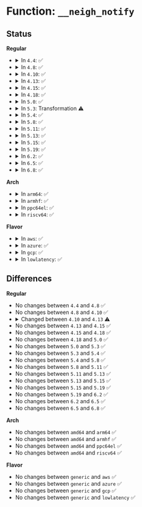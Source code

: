 # Function: <code>__neigh_notify</code>

## Status
<b>Regular</b>
<ul>
<li>
<details>
<summary>In <code>4.4</code>: ✅</summary>

```c
void __neigh_notify(struct neighbour *n, int type, int flags);
```

**Collision:** Unique Static

**Inline:** No

**Transformation:** False

**Instances:**

```
In net/core/neighbour.c (ffffffff81726db0)
Location: net/core/neighbour.c:2834
Inline: False
Direct callers:
  - net/core/neighbour.c:neigh_app_ns
  - net/core/neighbour.c:neigh_cleanup_and_release
  - net/core/neighbour.c:neigh_timer_handler
  - net/core/neighbour.c:neigh_update
```
**Symbols:**

```
ffffffff81726db0-ffffffff81726e7c: __neigh_notify (STB_LOCAL)
```
</details>
</li>
<li>
<details>
<summary>In <code>4.8</code>: ✅</summary>

```c
void __neigh_notify(struct neighbour *n, int type, int flags);
```

**Collision:** Unique Static

**Inline:** No

**Transformation:** False

**Instances:**

```
In net/core/neighbour.c (ffffffff817908d0)
Location: net/core/neighbour.c:2836
Inline: False
Direct callers:
  - net/core/neighbour.c:neigh_app_ns
  - net/core/neighbour.c:neigh_update
  - net/core/neighbour.c:neigh_timer_handler
  - net/core/neighbour.c:neigh_cleanup_and_release
```
**Symbols:**

```
ffffffff817908d0-ffffffff8179099c: __neigh_notify (STB_LOCAL)
```
</details>
</li>
<li>
<details>
<summary>In <code>4.10</code>: ✅</summary>

```c
void __neigh_notify(struct neighbour *n, int type, int flags);
```

**Collision:** Unique Static

**Inline:** No

**Transformation:** False

**Instances:**

```
In net/core/neighbour.c (ffffffff817be180)
Location: net/core/neighbour.c:2833
Inline: False
Direct callers:
  - net/core/neighbour.c:neigh_app_ns
  - net/core/neighbour.c:neigh_update
  - net/core/neighbour.c:neigh_timer_handler
  - net/core/neighbour.c:neigh_cleanup_and_release
```
**Symbols:**

```
ffffffff817be180-ffffffff817be24c: __neigh_notify (STB_LOCAL)
```
</details>
</li>
<li>
<details>
<summary>In <code>4.13</code>: ✅</summary>

```c
void __neigh_notify(struct neighbour *n, int type, int flags, u32 pid);
```

**Collision:** Unique Static

**Inline:** No

**Transformation:** False

**Instances:**

```
In net/core/neighbour.c (ffffffff817dcbf0)
Location: net/core/neighbour.c:2883
Inline: False
Direct callers:
  - net/core/neighbour.c:neigh_app_ns
  - net/core/neighbour.c:neigh_update
  - net/core/neighbour.c:neigh_timer_handler
  - net/core/neighbour.c:neigh_cleanup_and_release
```
**Symbols:**

```
ffffffff817dcbf0-ffffffff817dccbe: __neigh_notify (STB_LOCAL)
```
</details>
</li>
<li>
<details>
<summary>In <code>4.15</code>: ✅</summary>

```c
void __neigh_notify(struct neighbour *n, int type, int flags, u32 pid);
```

**Collision:** Unique Static

**Inline:** No

**Transformation:** False

**Instances:**

```
In net/core/neighbour.c (ffffffff818577c0)
Location: net/core/neighbour.c:2883
Inline: False
Direct callers:
  - net/core/neighbour.c:neigh_app_ns
  - net/core/neighbour.c:neigh_update
  - net/core/neighbour.c:neigh_timer_handler
  - net/core/neighbour.c:neigh_cleanup_and_release
```
**Symbols:**

```
ffffffff818577c0-ffffffff8185788e: __neigh_notify (STB_LOCAL)
```
</details>
</li>
<li>
<details>
<summary>In <code>4.18</code>: ✅</summary>

```c
void __neigh_notify(struct neighbour *n, int type, int flags, u32 pid);
```

**Collision:** Unique Static

**Inline:** No

**Transformation:** False

**Instances:**

```
In net/core/neighbour.c (ffffffff818a2940)
Location: net/core/neighbour.c:2886
Inline: False
Direct callers:
  - net/core/neighbour.c:neigh_app_ns
  - net/core/neighbour.c:neigh_update
  - net/core/neighbour.c:neigh_timer_handler
  - net/core/neighbour.c:neigh_cleanup_and_release
```
**Symbols:**

```
ffffffff818a2940-ffffffff818a2a0e: __neigh_notify (STB_LOCAL)
```
</details>
</li>
<li>
<details>
<summary>In <code>5.0</code>: ✅</summary>

```c
void __neigh_notify(struct neighbour *n, int type, int flags, u32 pid);
```

**Collision:** Unique Static

**Inline:** No

**Transformation:** False

**Instances:**

```
In net/core/neighbour.c (ffffffff818c5b50)
Location: net/core/neighbour.c:3312
Inline: False
Direct callers:
  - net/core/neighbour.c:neigh_app_ns
  - net/core/neighbour.c:__neigh_update
  - net/core/neighbour.c:neigh_timer_handler
  - net/core/neighbour.c:neigh_cleanup_and_release
```
**Symbols:**

```
ffffffff818c5b50-ffffffff818c5c1e: __neigh_notify (STB_LOCAL)
```
</details>
</li>
<li>
<details>
<summary>In <code>5.3</code>: Transformation ⚠️</summary>

```c
void __neigh_notify(struct neighbour *n, int type, int flags, u32 pid);
```

**Collision:** Unique Static

**Inline:** No

**Transformation:** True

**Instances:**

```
In net/core/neighbour.c (0)
Location: net/core/neighbour.c:3347
Inline: False
Direct callers:
  - net/core/neighbour.c:neigh_app_ns
  - net/core/neighbour.c:__neigh_update
  - net/core/neighbour.c:neigh_timer_handler
  - net/core/neighbour.c:neigh_cleanup_and_release
```
**Symbols:**

```
ffffffff81911ba0-ffffffff81911c6d: __neigh_notify (STB_LOCAL)
ffffffff819158b0-ffffffff819158c3: __neigh_notify.cold (STB_LOCAL)
```
</details>
</li>
<li>
<details>
<summary>In <code>5.4</code>: ✅</summary>

```c
void __neigh_notify(struct neighbour *n, int type, int flags, u32 pid);
```

**Collision:** Unique Static

**Inline:** No

**Transformation:** False

**Instances:**

```
In net/core/neighbour.c (ffffffff81944210)
Location: net/core/neighbour.c:3344
Inline: False
Direct callers:
  - net/core/neighbour.c:neigh_app_ns
  - net/core/neighbour.c:__neigh_update
  - net/core/neighbour.c:neigh_timer_handler
  - net/core/neighbour.c:neigh_cleanup_and_release
```
**Symbols:**

```
ffffffff81944210-ffffffff819442dd: __neigh_notify (STB_LOCAL)
```
</details>
</li>
<li>
<details>
<summary>In <code>5.8</code>: ✅</summary>

```c
void __neigh_notify(struct neighbour *n, int type, int flags, u32 pid);
```

**Collision:** Unique Static

**Inline:** No

**Transformation:** False

**Instances:**

```
In net/core/neighbour.c (ffffffff81a14280)
Location: net/core/neighbour.c:3349
Inline: False
Direct callers:
  - net/core/neighbour.c:neigh_app_ns
  - net/core/neighbour.c:__neigh_update
  - net/core/neighbour.c:neigh_timer_handler
  - net/core/neighbour.c:neigh_cleanup_and_release
```
**Symbols:**

```
ffffffff81a14280-ffffffff81a1434d: __neigh_notify (STB_LOCAL)
```
</details>
</li>
<li>
<details>
<summary>In <code>5.11</code>: ✅</summary>

```c
void __neigh_notify(struct neighbour *n, int type, int flags, u32 pid);
```

**Collision:** Unique Static

**Inline:** No

**Transformation:** False

**Instances:**

```
In net/core/neighbour.c (ffffffff81a14590)
Location: net/core/neighbour.c:3351
Inline: False
Direct callers:
  - net/core/neighbour.c:neigh_app_ns
  - net/core/neighbour.c:__neigh_update
  - net/core/neighbour.c:neigh_timer_handler
  - net/core/neighbour.c:neigh_cleanup_and_release
```
**Symbols:**

```
ffffffff81a14590-ffffffff81a1465d: __neigh_notify (STB_LOCAL)
```
</details>
</li>
<li>
<details>
<summary>In <code>5.13</code>: ✅</summary>

```c
void __neigh_notify(struct neighbour *n, int type, int flags, u32 pid);
```

**Collision:** Unique Static

**Inline:** No

**Transformation:** False

**Instances:**

```
In net/core/neighbour.c (ffffffff819faf20)
Location: net/core/neighbour.c:3355
Inline: False
Direct callers:
  - net/core/neighbour.c:neigh_app_ns
  - net/core/neighbour.c:__neigh_update
  - net/core/neighbour.c:neigh_timer_handler
  - net/core/neighbour.c:neigh_cleanup_and_release
```
**Symbols:**

```
ffffffff819faf20-ffffffff819fafed: __neigh_notify (STB_LOCAL)
```
</details>
</li>
<li>
<details>
<summary>In <code>5.15</code>: ✅</summary>

```c
void __neigh_notify(struct neighbour *n, int type, int flags, u32 pid);
```

**Collision:** Unique Static

**Inline:** No

**Transformation:** False

**Instances:**

```
In net/core/neighbour.c (ffffffff81aacb60)
Location: net/core/neighbour.c:3363
Inline: False
Direct callers:
  - net/core/neighbour.c:neigh_app_ns
  - net/core/neighbour.c:__neigh_update
  - net/core/neighbour.c:neigh_timer_handler
  - net/core/neighbour.c:neigh_cleanup_and_release
```
**Symbols:**

```
ffffffff81aacb60-ffffffff81aacc2d: __neigh_notify (STB_LOCAL)
```
</details>
</li>
<li>
<details>
<summary>In <code>5.19</code>: ✅</summary>

```c
void __neigh_notify(struct neighbour *n, int type, int flags, u32 pid);
```

**Collision:** Unique Static

**Inline:** No

**Transformation:** False

**Instances:**

```
In net/core/neighbour.c (ffffffff81c25b50)
Location: net/core/neighbour.c:3467
Inline: False
Direct callers:
  - net/core/neighbour.c:neigh_app_ns
  - net/core/neighbour.c:__neigh_update
  - net/core/neighbour.c:neigh_timer_handler
  - net/core/neighbour.c:neigh_cleanup_and_release
```
**Symbols:**

```
ffffffff81c25b50-ffffffff81c25c4e: __neigh_notify (STB_LOCAL)
```
</details>
</li>
<li>
<details>
<summary>In <code>6.2</code>: ✅</summary>

```c
void __neigh_notify(struct neighbour *n, int type, int flags, u32 pid);
```

**Collision:** Unique Static

**Inline:** No

**Transformation:** False

**Instances:**

```
In net/core/neighbour.c (ffffffff81dd7da0)
Location: net/core/neighbour.c:3516
Inline: False
Direct callers:
  - net/core/neighbour.c:neigh_app_ns
  - net/core/neighbour.c:__neigh_update
  - net/core/neighbour.c:neigh_timer_handler
  - net/core/neighbour.c:neigh_cleanup_and_release
```
**Symbols:**

```
ffffffff81dd7da0-ffffffff81dd7e9e: __neigh_notify (STB_LOCAL)
```
</details>
</li>
<li>
<details>
<summary>In <code>6.5</code>: ✅</summary>

```c
void __neigh_notify(struct neighbour *n, int type, int flags, u32 pid);
```

**Collision:** Unique Static

**Inline:** No

**Transformation:** False

**Instances:**

```
In net/core/neighbour.c (ffffffff81e48b10)
Location: net/core/neighbour.c:3495
Inline: False
Direct callers:
  - net/core/neighbour.c:neigh_app_ns
  - net/core/neighbour.c:__neigh_update
  - net/core/neighbour.c:neigh_timer_handler
  - net/core/neighbour.c:neigh_cleanup_and_release
```
**Symbols:**

```
ffffffff81e48b10-ffffffff81e48c0e: __neigh_notify (STB_LOCAL)
```
</details>
</li>
<li>
<details>
<summary>In <code>6.8</code>: ✅</summary>

```c
void __neigh_notify(struct neighbour *n, int type, int flags, u32 pid);
```

**Collision:** Unique Static

**Inline:** No

**Transformation:** False

**Instances:**

```
In net/core/neighbour.c (ffffffff81f076d0)
Location: net/core/neighbour.c:3507
Inline: False
Direct callers:
  - net/core/neighbour.c:neigh_app_ns
  - net/core/neighbour.c:__neigh_update
  - net/core/neighbour.c:neigh_timer_handler
  - net/core/neighbour.c:neigh_cleanup_and_release
```
**Symbols:**

```
ffffffff81f076d0-ffffffff81f077ce: __neigh_notify (STB_LOCAL)
```
</details>
</li>
</ul>
<b>Arch</b>
<ul>
<li>
<details>
<summary>In <code>arm64</code>: ✅</summary>

```c
void __neigh_notify(struct neighbour *n, int type, int flags, u32 pid);
```

**Collision:** Unique Static

**Inline:** No

**Transformation:** False

**Instances:**

```
In net/core/neighbour.c (ffff800010be40d8)
Location: net/core/neighbour.c:3344
Inline: False
Direct callers:
  - net/core/neighbour.c:neigh_app_ns
  - net/core/neighbour.c:__neigh_update
  - net/core/neighbour.c:neigh_timer_handler
  - net/core/neighbour.c:neigh_cleanup_and_release
```
**Symbols:**

```
ffff800010be40d8-ffff800010be41bc: __neigh_notify (STB_LOCAL)
```
</details>
</li>
<li>
<details>
<summary>In <code>armhf</code>: ✅</summary>

```c
void __neigh_notify(struct neighbour *n, int type, int flags, u32 pid);
```

**Collision:** Unique Static

**Inline:** No

**Transformation:** False

**Instances:**

```
In net/core/neighbour.c (c0cfe588)
Location: net/core/neighbour.c:3344
Inline: False
Direct callers:
  - net/core/neighbour.c:neigh_app_ns
  - net/core/neighbour.c:__neigh_update
  - net/core/neighbour.c:neigh_timer_handler
  - net/core/neighbour.c:neigh_cleanup_and_release
```
**Symbols:**

```
c0cfe588-c0cfe668: __neigh_notify (STB_LOCAL)
```
</details>
</li>
<li>
<details>
<summary>In <code>ppc64el</code>: ✅</summary>

```c
void __neigh_notify(struct neighbour *n, int type, int flags, u32 pid);
```

**Collision:** Unique Static

**Inline:** No

**Transformation:** False

**Instances:**

```
In net/core/neighbour.c (c000000000cc7570)
Location: net/core/neighbour.c:3344
Inline: False
Direct callers:
  - net/core/neighbour.c:neigh_app_ns
  - net/core/neighbour.c:__neigh_update
  - net/core/neighbour.c:neigh_timer_handler
  - net/core/neighbour.c:neigh_cleanup_and_release
```
**Symbols:**

```
c000000000cc7570-c000000000cc76b8: __neigh_notify (STB_LOCAL)
```
</details>
</li>
<li>
<details>
<summary>In <code>riscv64</code>: ✅</summary>

```c
void __neigh_notify(struct neighbour *n, int type, int flags, u32 pid);
```

**Collision:** Unique Static

**Inline:** No

**Transformation:** False

**Instances:**

```
In net/core/neighbour.c (ffffffe00076aa40)
Location: net/core/neighbour.c:3344
Inline: False
Direct callers:
  - net/core/neighbour.c:neigh_app_ns
  - net/core/neighbour.c:__neigh_update
  - net/core/neighbour.c:neigh_timer_handler
  - net/core/neighbour.c:neigh_cleanup_and_release
```
**Symbols:**

```
ffffffe00076aa40-ffffffe00076aafa: __neigh_notify (STB_LOCAL)
```
</details>
</li>
</ul>
<b>Flavor</b>
<ul>
<li>
<details>
<summary>In <code>aws</code>: ✅</summary>

```c
void __neigh_notify(struct neighbour *n, int type, int flags, u32 pid);
```

**Collision:** Unique Static

**Inline:** No

**Transformation:** False

**Instances:**

```
In net/core/neighbour.c (ffffffff818e41e0)
Location: net/core/neighbour.c:3344
Inline: False
Direct callers:
  - net/core/neighbour.c:neigh_app_ns
  - net/core/neighbour.c:__neigh_update
  - net/core/neighbour.c:neigh_timer_handler
  - net/core/neighbour.c:neigh_cleanup_and_release
```
**Symbols:**

```
ffffffff818e41e0-ffffffff818e42ad: __neigh_notify (STB_LOCAL)
```
</details>
</li>
<li>
<details>
<summary>In <code>azure</code>: ✅</summary>

```c
void __neigh_notify(struct neighbour *n, int type, int flags, u32 pid);
```

**Collision:** Unique Static

**Inline:** No

**Transformation:** False

**Instances:**

```
In net/core/neighbour.c (ffffffff8189e020)
Location: net/core/neighbour.c:3344
Inline: False
Direct callers:
  - net/core/neighbour.c:neigh_app_ns
  - net/core/neighbour.c:__neigh_update
  - net/core/neighbour.c:neigh_timer_handler
  - net/core/neighbour.c:neigh_cleanup_and_release
```
**Symbols:**

```
ffffffff8189e020-ffffffff8189e0ed: __neigh_notify (STB_LOCAL)
```
</details>
</li>
<li>
<details>
<summary>In <code>gcp</code>: ✅</summary>

```c
void __neigh_notify(struct neighbour *n, int type, int flags, u32 pid);
```

**Collision:** Unique Static

**Inline:** No

**Transformation:** False

**Instances:**

```
In net/core/neighbour.c (ffffffff81935210)
Location: net/core/neighbour.c:3344
Inline: False
Direct callers:
  - net/core/neighbour.c:neigh_app_ns
  - net/core/neighbour.c:__neigh_update
  - net/core/neighbour.c:neigh_timer_handler
  - net/core/neighbour.c:neigh_cleanup_and_release
```
**Symbols:**

```
ffffffff81935210-ffffffff819352dd: __neigh_notify (STB_LOCAL)
```
</details>
</li>
<li>
<details>
<summary>In <code>lowlatency</code>: ✅</summary>

```c
void __neigh_notify(struct neighbour *n, int type, int flags, u32 pid);
```

**Collision:** Unique Static

**Inline:** No

**Transformation:** False

**Instances:**

```
In net/core/neighbour.c (ffffffff81956920)
Location: net/core/neighbour.c:3344
Inline: False
Direct callers:
  - net/core/neighbour.c:neigh_app_ns
  - net/core/neighbour.c:__neigh_update
  - net/core/neighbour.c:neigh_timer_handler
  - net/core/neighbour.c:neigh_cleanup_and_release
```
**Symbols:**

```
ffffffff81956920-ffffffff819569ed: __neigh_notify (STB_LOCAL)
```
</details>
</li>
</ul>

## Differences
<b>Regular</b>
<ul>
<li>
No changes between <code>4.4</code> and <code>4.8</code> ✅
</li>
<li>
No changes between <code>4.8</code> and <code>4.10</code> ✅
</li>
<li>
<details>
<summary>Changed between <code>4.10</code> and <code>4.13</code> ⚠️</summary>
<ul>
<li>
<b>Param added. </b>
<code>u32 pid</code>
</li>
</ul>
</details>
</li>
<li>
No changes between <code>4.13</code> and <code>4.15</code> ✅
</li>
<li>
No changes between <code>4.15</code> and <code>4.18</code> ✅
</li>
<li>
No changes between <code>4.18</code> and <code>5.0</code> ✅
</li>
<li>
No changes between <code>5.0</code> and <code>5.3</code> ✅
</li>
<li>
No changes between <code>5.3</code> and <code>5.4</code> ✅
</li>
<li>
No changes between <code>5.4</code> and <code>5.8</code> ✅
</li>
<li>
No changes between <code>5.8</code> and <code>5.11</code> ✅
</li>
<li>
No changes between <code>5.11</code> and <code>5.13</code> ✅
</li>
<li>
No changes between <code>5.13</code> and <code>5.15</code> ✅
</li>
<li>
No changes between <code>5.15</code> and <code>5.19</code> ✅
</li>
<li>
No changes between <code>5.19</code> and <code>6.2</code> ✅
</li>
<li>
No changes between <code>6.2</code> and <code>6.5</code> ✅
</li>
<li>
No changes between <code>6.5</code> and <code>6.8</code> ✅
</li>
</ul>
<b>Arch</b>
<ul>
<li>
No changes between <code>amd64</code> and <code>arm64</code> ✅
</li>
<li>
No changes between <code>amd64</code> and <code>armhf</code> ✅
</li>
<li>
No changes between <code>amd64</code> and <code>ppc64el</code> ✅
</li>
<li>
No changes between <code>amd64</code> and <code>riscv64</code> ✅
</li>
</ul>
<b>Flavor</b>
<ul>
<li>
No changes between <code>generic</code> and <code>aws</code> ✅
</li>
<li>
No changes between <code>generic</code> and <code>azure</code> ✅
</li>
<li>
No changes between <code>generic</code> and <code>gcp</code> ✅
</li>
<li>
No changes between <code>generic</code> and <code>lowlatency</code> ✅
</li>
</ul>
